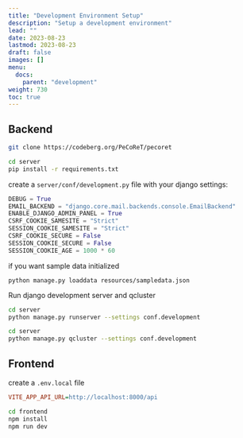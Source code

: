 ```yaml
---
title: "Development Environment Setup"
description: "Setup a development environment"
lead: ""
date: 2023-08-23
lastmod: 2023-08-23
draft: false
images: []
menu:
  docs:
    parent: "development"
weight: 730
toc: true
---
```


## Backend
```bash
git clone https://codeberg.org/PeCoReT/pecoret

cd server
pip install -r requirements.txt
```

create a `server/conf/development.py` file with your django settings:
```python
DEBUG = True
EMAIL_BACKEND = "django.core.mail.backends.console.EmailBackend"
ENABLE_DJANGO_ADMIN_PANEL = True
CSRF_COOKIE_SAMESITE = "Strict"
SESSION_COOKIE_SAMESITE = "Strict"
CSRF_COOKIE_SECURE = False
SESSION_COOKIE_SECURE = False
SESSION_COOKIE_AGE = 1000 * 60
```



if you want sample data initialized
```
python manage.py loaddata resources/sampledata.json
```

Run django development server and qcluster
```bash
cd server
python manage.py runserver --settings conf.development
```

```bash
cd server
python manage.py qcluster --settings conf.development
```

## Frontend
create a `.env.local` file
```ini
VITE_APP_API_URL=http://localhost:8000/api
```

```bash
cd frontend
npm install
npm run dev
```

